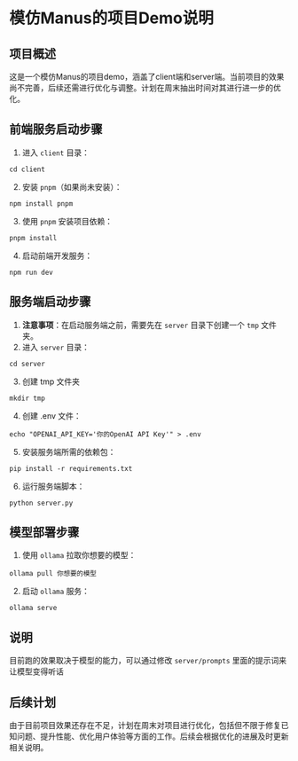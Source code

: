 # 模仿Manus的项目Demo说明

## 项目概述
这是一个模仿Manus的项目demo，涵盖了client端和server端。当前项目的效果尚不完善，后续还需进行优化与调整。计划在周末抽出时间对其进行进一步的优化。

## 前端服务启动步骤
1. 进入 `client` 目录：
```shell
cd client
```
2. 安装 `pnpm`（如果尚未安装）：
```shell
npm install pnpm
```
3. 使用 `pnpm` 安装项目依赖：
```shell
pnpm install
```
4. 启动前端开发服务：
```shell
npm run dev
```

## 服务端启动步骤
1. **注意事项**：在启动服务端之前，需要先在 `server` 目录下创建一个 `tmp` 文件夹。
2. 进入 `server` 目录：
```shell
cd server
```
3. 创建 tmp 文件夹
```shell
mkdir tmp
```
4. 创建 .env 文件：
```shell
echo "OPENAI_API_KEY='你的OpenAI API Key'" > .env
```
5. 安装服务端所需的依赖包：
```shell
pip install -r requirements.txt
```
6. 运行服务端脚本：
```shell
python server.py
```

## 模型部署步骤
1. 使用 `ollama` 拉取你想要的模型：
```shell
ollama pull 你想要的模型
```
2. 启动 `ollama` 服务：
```shell
ollama serve
```

## 说明
目前跑的效果取决于模型的能力，可以通过修改 `server/prompts` 里面的提示词来让模型变得听话

## 后续计划
由于目前项目效果还存在不足，计划在周末对项目进行优化，包括但不限于修复已知问题、提升性能、优化用户体验等方面的工作。后续会根据优化的进展及时更新相关说明。 


